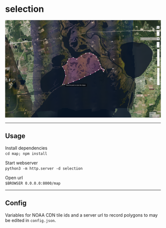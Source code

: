 # selection

![UI](screenshot.png)

---

## **Usage**

Install dependencies  
`cd map; npm install`

Start webserver   
`python3 -m http.server -d selection`

Open url  
`$BROWSER 0.0.0.0:8000/map`

---

## **Config**
Variables for NOAA CDN tile ids and a server url to record polygons to may be edited in `config.json`.